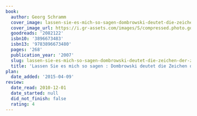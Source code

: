 ```yaml
---
book:
  author: Georg Schramm
  cover_image: lassen-sie-es-mich-so-sagen-dombrowski-deutet-die-zeichen-der-zeit.jpg
  cover_image_url: https://i.gr-assets.com/images/S/compressed.photo.goodreads.com/books/1396209684l/2082122._SX98_.jpg
  goodreads: '2082122'
  isbn10: '3896673483'
  isbn13: '9783896673480'
  pages: '268'
  publication_year: '2007'
  slug: lassen-sie-es-mich-so-sagen-dombrowski-deutet-die-zeichen-der-zeit
  title: 'Lassen Sie es mich so sagen : Dombrowski deutet die Zeichen der Zeit'
plan:
  date_added: '2015-04-09'
review:
  date_read: 2010-12-01
  date_started: null
  did_not_finish: false
  rating: 4
---
```

